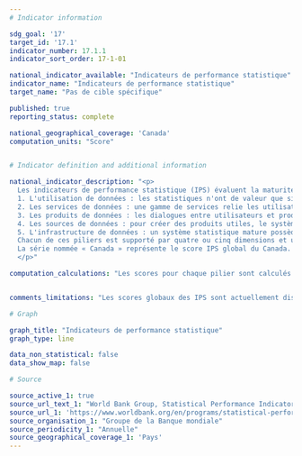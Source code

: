 ```yaml
---
# Indicator information

sdg_goal: '17'
target_id: '17.1'
indicator_number: 17.1.1
indicator_sort_order: 17-1-01

national_indicator_available: "Indicateurs de performance statistique"
indicator_name: "Indicateurs de performance statistique"
target_name: "Pas de cible spécifique"

published: true
reporting_status: complete

national_geographical_coverage: 'Canada'
computation_units: "Score"


# Indicator definition and additional information

national_indicator_description: "<p>
  Les indicateurs de performance statistique (IPS) évaluent la maturité et la performance des systèmes statistiques nationaux dans cinq domaines clés, appelés piliers. Les cinq piliers sont les suivants :<br><br>
  1. L'utilisation de données : les statistiques n'ont de valeur que si elles sont utilisées. Un système statistique performant produit des données qui sont utilisées largement et fréquemment.<br>
  2. Les services de données : une gamme de services relie les utilisateurs de données aux producteurs et facilite les dialogues entre eux, développant ainsi la confiance et un sentiment de valeur.<br>
  3. Les produits de données : les dialogues entre utilisateurs et producteurs dirigent la conception et la variété de produits statistiques, ainsi que leur exactitude, leur actualité, leur fréquence, leur comparabilité et leurs niveaux de désagrégation. Les produits indiquent si les pays sont en mesure de produire des indicateurs liés aux 17 objectifs de développement durable.<br>
  4. Les sources de données : pour créer des produits utiles, le système statistique doit tirer de sources internes et externes au gouvernement. La collecte de données va donc au-delà des recensements et des sondages typiques afin d'inclure des données administratives et géospatiales ainsi que des données générées par des entreprises privées et des citoyens.<br>
  5. L'infrastructure de données : un système statistique mature possède une infrastructure matérielle (législation, gouvernance, normes) et une infrastructure immatérielle (compétences, partenariats) bien développées, ainsi que les ressources financières nécessaires pour fournir des produits et services de données utiles et largement utilisés.<br><br>
  Chacun de ces piliers est supporté par quatre ou cinq dimensions et utilise des méthodes et indicateurs définis. <em>(Groupe de la Banque mondiale)</em><br><br>
  La série nommée « Canada » représente le score IPS global du Canada.
  </p>"

computation_calculations: "Les scores pour chaque pilier sont calculés en combinant les scores de chaque dimension du pilier en question, qui sont à leur tour dérivés des valeurs de leurs indicateurs respectifs. Le score IPS global est une moyenne des scores des cinq piliers. Un pays peut atteindre un score global maximum de 100 et un minimum de 0. Un score de 100 indiquerait qu'un pays a mis en place tous les éléments mesurés par les IPS, tandis qu'un score de 0 indiquerait qu'aucun élément n'a été mis en place. <em>(Groupe de la Banque mondiale)</em>"


comments_limitations: "Les scores globaux des IPS sont actuellement disponibles pour les pays depuis 2016. Certains indicateurs ont des données remontant jusqu'en 2004. <em>(Groupe de la Banque mondiale)</em>"

# Graph

graph_title: "Indicateurs de performance statistique"
graph_type: line

data_non_statistical: false
data_show_map: false

# Source

source_active_1: true
source_url_text_1: "World Bank Group, Statistical Performance Indicators (en anglais seulement)"
source_url_1: 'https://www.worldbank.org/en/programs/statistical-performance-indicators/explore-data'
source_organisation_1: "Groupe de la Banque mondiale"
source_periodicity_1: "Annuelle"
source_geographical_coverage_1: 'Pays'
---
```


